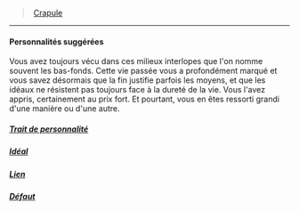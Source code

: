 ﻿---
!Items
Name: Personnalités suggérées
Id: background_crapule_hd.md#personnalités-suggérées
ParentLink: background_crapule_hd.md#crapule
ParentName: Crapule
NameLevel: 4
Attributes:
  Name: Personnalités suggérées
  Markdown: >+
    #### <!--Name-->Personnalités suggérées<!--/Name-->


    Vous avez toujours vécu dans ces milieux interlopes que l'on nomme souvent les bas-fonds. Cette vie passée vous a profondément marqué et vous savez désormais que la fin justifie parfois les moyens, et que les idéaux ne résistent pas toujours face à la dureté de la vie. Vous l'avez appris, certainement au prix fort. Et pourtant, vous en êtes ressorti grandi d'une manière ou d'une autre.

  Description: >+
    Vous avez toujours vécu dans ces milieux interlopes que l'on nomme souvent les bas-fonds. Cette vie passée vous a profondément marqué et vous savez désormais que la fin justifie parfois les moyens, et que les idéaux ne résistent pas toujours face à la dureté de la vie. Vous l'avez appris, certainement au prix fort. Et pourtant, vous en êtes ressorti grandi d'une manière ou d'une autre.

AttributesDictionary: >+
  Name: Personnalités suggérées

  Markdown: >+

    #### <!--Name-->Personnalités suggérées<!--/Name-->





    Vous avez toujours vécu dans ces milieux interlopes que l'on nomme souvent les bas-fonds. Cette vie passée vous a profondément marqué et vous savez désormais que la fin justifie parfois les moyens, et que les idéaux ne résistent pas toujours face à la dureté de la vie. Vous l'avez appris, certainement au prix fort. Et pourtant, vous en êtes ressorti grandi d'une manière ou d'une autre.



  Description: >+

    Vous avez toujours vécu dans ces milieux interlopes que l'on nomme souvent les bas-fonds. Cette vie passée vous a profondément marqué et vous savez désormais que la fin justifie parfois les moyens, et que les idéaux ne résistent pas toujours face à la dureté de la vie. Vous l'avez appris, certainement au prix fort. Et pourtant, vous en êtes ressorti grandi d'une manière ou d'une autre.



Description: >+
  Vous avez toujours vécu dans ces milieux interlopes que l'on nomme souvent les bas-fonds. Cette vie passée vous a profondément marqué et vous savez désormais que la fin justifie parfois les moyens, et que les idéaux ne résistent pas toujours face à la dureté de la vie. Vous l'avez appris, certainement au prix fort. Et pourtant, vous en êtes ressorti grandi d'une manière ou d'une autre.

---
> [Crapule](hd_background_crapule.md)

---

#### Personnalités suggérées

Vous avez toujours vécu dans ces milieux interlopes que l'on nomme souvent les bas-fonds. Cette vie passée vous a profondément marqué et vous savez désormais que la fin justifie parfois les moyens, et que les idéaux ne résistent pas toujours face à la dureté de la vie. Vous l'avez appris, certainement au prix fort. Et pourtant, vous en êtes ressorti grandi d'une manière ou d'une autre.



##### [Trait de personnalité](hd_background_crapule_trait_de_personnalite.md)



##### [Idéal](hd_background_crapule_ideal.md)



##### [Lien](hd_background_crapule_lien.md)



##### [Défaut](hd_background_crapule_defaut.md)


